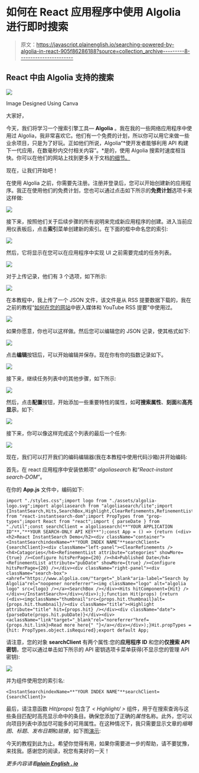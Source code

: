 # 如何在 React 应用程序中使用 Algolia 进行即时搜索

> 原文：<https://javascript.plainenglish.io/searching-powered-by-algolia-in-react-905f86286188?source=collection_archive---------8----------------------->

## React 中由 Algolia 支持的搜索

![](img/1c72b68841d83f7ce744512518eec826.png)

Image Designed Using Canva

大家好，

今天，我们将学习一个搜索引擎工具— **Algolia** 。我在我的一些网络应用程序中使用过 Algolia，我非常喜欢它。他们有一个免费的计划，所以你可以用它来做一些业余项目，只是为了好玩。正如他们所说，Algolia“*使开发者能够利用 API 构建下一代应用，在数毫秒内交付相关内容”。*是的，使用 Algolia 搜索时速度相当快。你可以在他们的网站上找到更多关于文档[的细节。](https://www.algolia.com/doc/)

现在，让我们开始吧！

在使用 Algolia 之前，你需要先注册。注册并登录后，您可以开始创建新的应用程序。我正在使用他们的免费计划，您也可以通过点击如下所示的**免费计划**选项卡来这样做:

![](img/cbfcac4d7431f7ec5de12da4297d01ec.png)

接下来，按照他们关于后续步骤的所有说明来完成新应用程序的创建。进入当前应用仪表板后，点击**索引**菜单创建新的索引。在下面的框中命名您的索引:

![](img/92ca95355f63f0a776f95beda4c91431.png)

然后，它将显示在您可以在应用程序中实现 UI 之前需要完成的任务列表。

![](img/a6937f174aa86615a434d449e9c8b3dd.png)

对于上传记录，他们有 3 个选项，如下所示:

![](img/4e49d8cec7e64479985629ec91dfa1f7.png)

在本教程中，我上传了一个 JSON 文件，该文件是从 RSS 提要数据下载的，我在之前的教程“[如何在您的网站](/how-to-embed-medium-rss-feed-and-youtube-rss-feed-in-your-websites-d8c37f923d77)中嵌入媒体和 YouTube RSS 提要”中使用过。

![](img/4bb9ea78daa791b1dcf8e8d3ffc9b73f.png)

如果你愿意，你也可以这样做。然后您可以编辑您的 JSON 记录，使其格式如下:

![](img/f622dfb796823ba95e7f5924418dbe49.png)

点击**编辑**按钮后，可以开始编辑并保存。现在你有你的指数记录如下。

![](img/95ae5da933a2ab6565dd7845805e30e0.png)

接下来，继续任务列表中的其他步骤，如下所示:

![](img/65684e89b4bcdad212b914d35bcc824f.png)

然后，点击**配置**按钮，开始添加一些重要特性的属性，如**可搜索属性**、**刻面**和**高亮显示**，如下:

![](img/f53df7b37406b0872e3fe9931b91168d.png)

接下来，你可以像这样完成这个列表的最后一个任务:

![](img/a0873d71775f4c34dc11399820048484.png)

现在，我们可以打开我们的编码编辑器(我在本教程中使用代码沙箱)并开始编码:

首先，在 react 应用程序中安装依赖项“ *algoliasearch* 和“*React-instant search-DOM*”。

在你的 **App.js** 文件中，编码如下:

```
import "./styles.css";import logo from "./assets/algolia-logo.svg";import algoliasearch from "algoliasearch/lite";import {InstantSearch,Hits,SearchBox,Highlight,ClearRefinements,RefinementList,Configure} from "react-instantsearch-dom";import PropTypes from "prop-types";import React from "react";import { parseDate } from "./util";const searchClient = algoliasearch(**"YOUR APPLICATION ID"**,"**YOUR SEARCH-ONLY API KEY**");const App = () => {return (<div><h2>React InstantSearch Demo</h2><div className="container"><InstantSearchindexName=**"YOUR INDEX NAME"**searchClient={searchClient}><div className="left-panel"><ClearRefinements /><h4>Catagories</h4><RefinementList attribute="categories" showMore={true} /><Configure hitsPerPage={20} /><h4>Published Date</h4><RefinementList attribute="pubDate" showMore={true} /><Configure hitsPerPage={20} /></div><div className="right-panel"><div className="search-box"><ahref="https://www.algolia.com/"target="_blank"aria-label="Search by Algolia"rel="noopener noreferrer"><img className="logo" alt="algolia logo" src={logo} /></a><SearchBox /></div><Hits hitComponent={Hit} /></div></InstantSearch></div></div>);};function Hit(props) {return (<div><imgclassName="thumbnail"src={props.hit.thumbnail}alt={props.hit.thumbnail}/><div className="title"><Highlight attribute="title" hit={props.hit} /></div><div className="date">{parseDate(props.hit.pubDate)}</div><div><aclassName="link"target="_blank"rel="noreferrer"href={props.hit.link}>Read more here{" "}</a></div></div>);}Hit.propTypes = {hit: PropTypes.object.isRequired};export default App;
```

请注意，您的对象 **searchClient** 有两个属性:您的**应用程序 ID** 和您的**仅搜索 API 密钥**，您可以通过单击如下所示的 API 密钥选项卡菜单获得(不显示您的管理 API 密钥):

![](img/7015631f3aeb4858f2455b7b331aea6b.png)

并为<instantsearch>组件使用您的索引名:</instantsearch>

```
<InstantSearchindexName=**"YOUR INDEX NAME"**searchClient={searchClient}>
```

最后，请注意函数 *Hit(props)* 包含了 *< Highlight/ >* 组件，用于在搜索查询与这些条目匹配时高亮显示命中的条目。确保您添加了正确的*属性*名称。此外，您可以向项目列表中添加尽可能多的可用属性。在这种情况下，我只需要显示文章的*缩略图*、*标题*、*发布日期*和*链接*，如下图[演示](https://v2cl0.csb.app/):

今天的教程到此为止。希望你觉得有用，如果你需要进一步的帮助，请不要犹豫，来找我。感谢您的阅读，祝您有美好的一天！

*更多内容请看*[***plain English . io***](http://plainenglish.io)